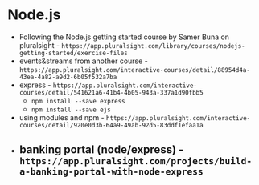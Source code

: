 # Node.js
- Following the Node.js getting started course by Samer Buna on pluralsight - `https://app.pluralsight.com/library/courses/nodejs-getting-started/exercise-files`
- events&streams from another course - `https://app.pluralsight.com/interactive-courses/detail/88954d4a-43ea-4a82-a9d2-6b05f532a7ba`
- express - `https://app.pluralsight.com/interactive-courses/detail/541621a6-41b4-4b05-943a-337a1d90fbb5`
    - `npm install --save express`
    - `npm install --save ejs`
- using modules and npm - `https://app.pluralsight.com/interactive-courses/detail/920e0d3b-64a9-49ab-92d5-83ddf1efaa1a`
- banking portal (node/express) - `https://app.pluralsight.com/projects/build-a-banking-portal-with-node-express`
    - 